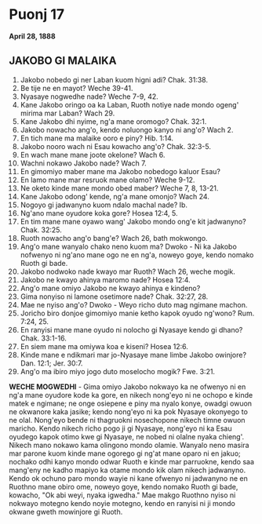 # Puonj 17
**April 28, 1888**

## JAKOBO GI MALAIKA

1. Jakobo nobedo gi ner Laban kuom higni adi? Chak. 31:38.
2. Be tije ne en mayot? Weche 39-41.
3. Nyasaye nogwedhe nade? Weche 7-9, 42.
4. Kane Jakobo oringo oa ka Laban, Ruoth notiye nade mondo ogeng' mirima mar Laban? Wach 29.
5. Kane Jakobo dhi nyime, ng'a mane oromogo? Chak. 32:1.
6. Jakobo nowacho ang'o, kendo noluongo kanyo ni ang'o? Wach 2.
7. En tich mane ma malaike ooro e piny? Hib. 1:14.
8. Jakobo nooro wach ni Esau kowacho ang'o? Chak. 32:3-5.
9. En wach mane mane joote okelone? Wach 6.
10. Wachni nokawo Jakobo nade? Wach 7.
11. En gimomiyo maber mane ma Jakobo nobedogo kaluor Esau?
12. En lamo mane mar resruok mane olamo? Weche 9-12.
13. Ne oketo kinde mane mondo obed maber? Weche 7, 8, 13-21.
14. Kane Jakobo odong' kende, ng'a mane omonjo? Wach 24.
15. Nogoyo gi jadwanyno kuom ndalo machal nade? Ib.
16. Ng'ano mane oyudore koka gore? Hosea 12:4, 5.
17. En tim mane mane oyawo wang' Jakobo mondo ong'e kit jadwanyno? Chak. 32:25.
18. Ruoth nowacho ang'o bang'e? Wach 26, bath mokwongo.
19. Ang'o mane wanyalo chako neno kuom ma? Dwoko - Ni ka Jakobo nofwenyo ni ng'ano mane ogo ne en ng'a, noweyo goye, kendo nomako Ruoth gi bade.
20. Jakobo nodwoko nade kwayo mar Ruoth? Wach 26, weche mogik.
21. Jakobo ne kwayo ahinya maromo nade? Hosea 12:4.
22. Ang'o mane omiyo Jakobo ne kwayo ahinya e kindeno?
23. Gima nonyiso ni lamone osetimore nade? Chak. 32:27, 28.
24. Mae ne nyiso ang'o? Dwoko - Weyo richo duto mag ngimane machon.
25. Joricho biro donjoe gimomiyo manie ketho kapok oyudo ng'wono? Rum. 7:24, 25.
26. En ranyisi mane mane oyudo ni nolocho gi Nyasaye kendo gi dhano? Chak. 33:1-16.
27. En siem mane ma omiywa koa e kiseni? Hosea 12:6.
28. Kinde mane e ndikmari mar jo-Nyasaye mane limbe Jakobo owinjore? Dan. 12:1; Jer. 30:7.
29. Ang'o ma ibiro miyo jogo duto moselocho mogik? Fwe. 3:21.

**WECHE MOGWEDHI** - Gima omiyo Jakobo nokwayo ka ne ofwenyo ni en ng'a mane oyudore kode ka gore, en nikech nong'eyo ni ne ochopo e kinde matek e ngimane; ne onge osiepene e piny ma nyalo konye, owadgi owuon ne okwanore kaka jasike; kendo nong'eyo ni ka pok Nyasaye okonyego to ne olal. Nong'eyo bende ni thagruokni nosechopone nikech timne owuon maricho. Kendo nikech richo pogo ji gi Nyasaye, nong'eyo ni ka Esau oyudego kapok otimo kwe gi Nyasaye, ne nobed ni olalne nyaka chieng'. Nikech mano nokawo kama olingono mondo olamie. Wanyalo neno masira mar parone kuom kinde mane ogorego gi ng'at mane oparo ni en jakuo; nochako odhi kanyo mondo odwar Ruoth e kinde mar parruokne, kendo saa mang'eny ne kadho mapiyo ka otame mondo kik olam nikech jadwanyno. Kendo ok ochuno paro mondo wayie ni kane ofwenyo ni jadwanyno ne en Ruothno mane obiro ome, noweyo goye, kendo nomako Ruoth gi bade, kowacho, "Ok abi weyi, nyaka igwedha." Mae makgo Ruothno nyiso ni nokwayo motegno kendo noyie motegno, kendo en ranyisi ni ji mondo okwane gweth mowinjore gi Ruoth.